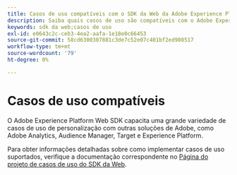 ```yaml
---
title: Casos de uso compatíveis com o SDK da Web da Adobe Experience Platform
description: Saiba quais casos de uso são compatíveis com o Adobe Experience Platform Web SDK.
keywords: sdk da web;casos de uso
exl-id: e0643c2c-ceb3-4ea2-aafa-1e18e0c66453
source-git-commit: 58cd6300307881c3de7c52e07c401bf2ed908517
workflow-type: tm+mt
source-wordcount: '79'
ht-degree: 0%

---
```


# Casos de uso compatíveis

O Adobe Experience Platform Web SDK capacita uma grande variedade de casos de uso de personalização com outras soluções de Adobe, como Adobe Analytics, Audience Manager, Target e Experience Platform.

Para obter informações detalhadas sobre como implementar casos de uso suportados, verifique a documentação correspondente no [Página do projeto de casos de uso do SDK da Web](https://github.com/orgs/adobe/projects/18/views/1?filterQuery=).
